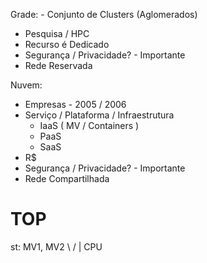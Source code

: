 Grade: - Conjunto de Clusters (Aglomerados)
 - Pesquisa / HPC
 - Recurso é Dedicado
 - Segurança / Privacidade? - Importante
 - Rede Reservada

Nuvem:
 - Empresas - 2005 / 2006
 - Serviço / Plataforma / Infraestrutura
   - IaaS ( MV / Containers )
   - PaaS
   - SaaS
 - R$
 - Segurança / Privacidade? - Importante
 - Rede Compartilhada

# TOP

st: MV1, MV2
      \ /
       |
      CPU
